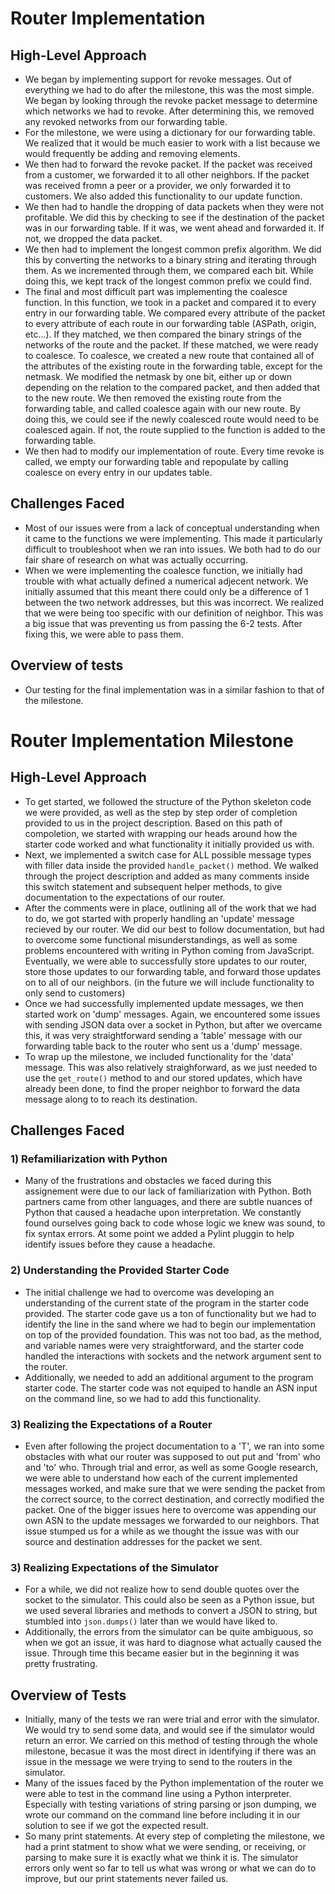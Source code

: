 # Router Implementation
## High-Level Approach
- We began by implementing support for revoke messages. Out of everything we had to do after the milestone, this was the most simple. We began by looking through the revoke packet message to determine which networks we had to revoke. After determining this, we removed any revoked networks from our forwarding table. 
- For the milestone, we were using a dictionary for our forwarding table. We realized that it would be much easier to work with a list because we would frequently be adding and removing elements. 
- We then had to forward the revoke packet. If the packet was received from a customer, we forwarded it to all other neighbors. If the packet was received fromn a peer or a provider, we only forwarded it to customers. We also added this functionality to our update function.
- We then had to handle the dropping of data packets when they were not profitable. We did this by checking to see if the destination of the packet was in our forwarding table. If it was, we went ahead and forwarded it. If not, we dropped the data packet.
- We then had to implement the longest common prefix algorithm. We did this by converting the networks to a binary string and iterating through them. As we incremented through them, we compared each bit. While doing this, we kept track of the longest common prefix we could find.
- The final and most difficult part was implementing the coalesce function. In this function, we took in a packet and compared it to every entry in our forwarding table. We compared every attribute of the packet to every attribute of each route in our forwarding table (ASPath, origin, etc...). If they matched, we then compared the binary strings of the networks of the route and the packet. If these matched, we were ready to coalesce. To coalesce, we created a new route that contained all of the attributes of the existing route in the forwarding table, except for the netmask. We modified the netmask by one bit, either up or down depending on the relation to the compared packet, and then added that to the new route. We then removed the existing route from the forwarding table, and called coalesce again with our new route. By doing this, we could see if the newly coalesced route would need to be coalesced again. If not, the route supplied to the function is added to the forwarding table.
- We then had to modify our implementation of route. Every time revoke is called, we empty our forwarding table and repopulate by calling coalesce on every entry in our updates table.

## Challenges Faced
- Most of our issues were from a lack of conceptual understanding when it came to the functions we were implementing. This made it particularly difficult to troubleshoot when we ran into issues. We both had to do our fair share of research on what was actually occurring.
- When we were implementing the coalesce function, we initially had trouble with what actually defined a numerical adjecent network. We initially assumed that this meant there could only be a difference of 1 between the two network addresses, but this was incorrect. We realized that we were being too specific with our definition of neighbor. This was a big issue that was preventing us from passing the 6-2 tests. After fixing this, we were able to pass them.

## Overview of tests
- Our testing for the final implementation was in a similar fashion to that of the milestone.

# Router Implementation Milestone

## High-Level Approach
- To get started, we followed the structure of the Python skeleton code we were provided, as well as the step by step order of completion provided to us in the project description. Based on this path of compoletion, we started with wrapping our heads around how the starter code worked and what functionality it initially provided us with. 
- Next, we implemented a switch case for ALL possible message types with filler data inside the provided `handle_packet()` method. We walked through the project description and added as many comments inside this switch statement and subsequent helper methods, to give documentation to the expectations of our router. 
- After the comments were in place, outlining all of the work that we had to do, we got started with properly handling an 'update' message recieved by our router. We did our best to follow documentation, but had to overcome some functional misunderstandings, as well as some problems encountered with writing in Python coming from JavaScript. Eventually, we were able to successfully store updates to our router, store those updates to our forwarding table, and forward those updates on to all of our neighbors. (in the future we will include functionality to only send to customers)
- Once we had successfully implemented update messages, we then started work on 'dump' messages. Again, we encountered some issues with sending JSON data over a socket in Python, but after we overcame this, it was very straightforward sending a 'table' message with our forwarding table back to the router who sent us a 'dump' message.
- To wrap up the milestone, we included functionality for the 'data' message. This was also relatively straighforward, as we just needed to use the `get_route()` method to and our stored updates, which have already been done, to find the proper neighbor to forward the data message along to to reach its destination. 

## Challenges Faced
### 1) Refamiliarization with Python
- Many of the frustrations and obstacles we faced during this assignement were due to our lack of familiarization with Python. Both partners came from other languages, and there are subtle nuances of Python that caused a headache upon interpretation. We constantly found ourselves going back to code whose logic we knew was sound, to fix syntax errors. At some point we added a Pylint pluggin to help identify issues before they cause a headache.

### 2) Understanding the Provided Starter Code
- The initial challenge we had to overcome was developing an understanding of the current state of the program in the starter code provided. The starter code gave us a ton of functionality but we had to identify the line in the sand where we had to begin our implementation on top of the provided foundation. This was not too bad, as the method, and variable names were very straightforward, and the starter code handled the interactions with sockets and the network argument sent to the router.
- Additionally, we needed to add an additional argument to the program starter code. The starter code was not equiped to handle an ASN input on the command line, so we had to add this functionality. 

### 3) Realizing the Expectations of a Router
- Even after following the project documentation to a 'T', we ran into some obstacles with what our router was supposed to out put and 'from' who and 'to' who. Through trial and error, as well as some Google research, we were able to understand how each of the current implemented messages worked, and make sure that we were sending the packet from the correct source, to the correct destination, and correctly modified the packet. One of the bigger issues here to overcome was appending our own ASN to the update messages we forwarded to our neighbors. That issue stumped us for a while as we thought the issue was with our source and destination addresses for the packet we sent.

### 3) Realizing Expectations of the Simulator
- For a while, we did not realize how to send double quotes over the socket to the simulator. This could also be seen as a Python issue, but we used several libraries and methods to convert a JSON to string, but stumbled into `json.dumps()` later than we would have liked to. 
- Additionally, the errors from the simulator can be quite ambiguous, so when we got an issue, it was hard to diagnose what actually caused the issue. Through time this became easier but in the beginning it was pretty frustrating.

## Overview of Tests
- Initially, many of the tests we ran were trial and error with the simulator. We would try to send some data, and would see if the simulator would return an error. We carried on this method of testing through the whole milestone, becasue it was the most direct in identifying if there was an issue in the message we were trying to send to the routers in the simulator.
- Many of the issues faced by the Python implementation of the router we were able to test in the command line using a Python interpreter. Especially with testing variations of string parsing or json dumping, we wrote our command on the command line before including it in our solution to see if we got the expected result. 
- So many print statements. At every step of completing the milestone, we had a print statment to show what we were sending, or receiving, or parsing to make sure it is exactly what we think it is. The simulator errors only went so far to tell us what was wrong or what we can do to improve, but our print statements never failed us. 
